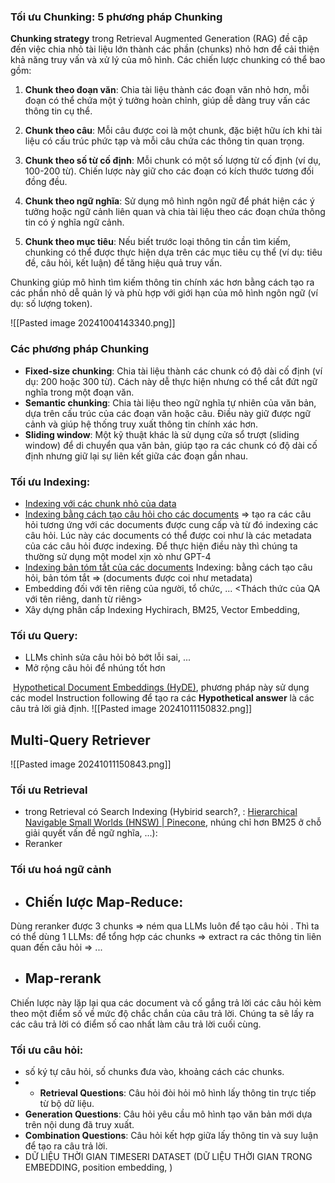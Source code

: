 ### Tối ưu Chunking: 5 phương pháp Chunking 
**Chunking strategy** trong Retrieval Augmented Generation (RAG) đề cập đến việc chia nhỏ tài liệu lớn thành các phần (chunks) nhỏ hơn để cải thiện khả năng truy vấn và xử lý của mô hình. Các chiến lược chunking có thể bao gồm:

1. **Chunk theo đoạn văn**: Chia tài liệu thành các đoạn văn nhỏ hơn, mỗi đoạn có thể chứa một ý tưởng hoàn chỉnh, giúp dễ dàng truy vấn các thông tin cụ thể.
   
2. **Chunk theo câu**: Mỗi câu được coi là một chunk, đặc biệt hữu ích khi tài liệu có cấu trúc phức tạp và mỗi câu chứa các thông tin quan trọng.

3. **Chunk theo số từ cố định**: Mỗi chunk có một số lượng từ cố định (ví dụ, 100-200 từ). Chiến lược này giữ cho các đoạn có kích thước tương đối đồng đều.

4. **Chunk theo ngữ nghĩa**: Sử dụng mô hình ngôn ngữ để phát hiện các ý tưởng hoặc ngữ cảnh liên quan và chia tài liệu theo các đoạn chứa thông tin có ý nghĩa ngữ cảnh.

5. **Chunk theo mục tiêu**: Nếu biết trước loại thông tin cần tìm kiếm, chunking có thể được thực hiện dựa trên các mục tiêu cụ thể (ví dụ: tiêu đề, câu hỏi, kết luận) để tăng hiệu quả truy vấn.

Chunking giúp mô hình tìm kiếm thông tin chính xác hơn bằng cách tạo ra các phần nhỏ dễ quản lý và phù hợp với giới hạn của mô hình ngôn ngữ (ví dụ: số lượng token).

![[Pasted image 20241004143340.png]]
### **Các phương pháp Chunking**

- **Fixed-size chunking**: Chia tài liệu thành các chunk có độ dài cố định (ví dụ: 200 hoặc 300 từ). Cách này dễ thực hiện nhưng có thể cắt đứt ngữ nghĩa trong một đoạn văn.
- **Semantic chunking**: Chia tài liệu theo ngữ nghĩa tự nhiên của văn bản, dựa trên cấu trúc của các đoạn văn hoặc câu. Điều này giữ được ngữ cảnh và giúp hệ thống truy xuất thông tin chính xác hơn.
- **Sliding window**: Một kỹ thuật khác là sử dụng cửa sổ trượt (sliding window) để di chuyển qua văn bản, giúp tạo ra các chunk có độ dài cố định nhưng giữ lại sự liên kết giữa các đoạn gần nhau.
### Tối ưu Indexing: 
- [Indexing với các chunk nhỏ của data](https://viblo.asia/p/bi-kip-vo-cong-thuong-thua-giup-cai-tien-ung-dung-retrieval-augmented-generation-rag-AZoJjra2JY7#_indexing-voi-cac-chunk-nho-cua-data-5)
- [Indexing bằng cách tạo câu hỏi cho các documents](https://viblo.asia/p/bi-kip-vo-cong-thuong-thua-giup-cai-tien-ung-dung-retrieval-augmented-generation-rag-AZoJjra2JY7#_indexing-bang-cach-tao-cau-hoi-cho-cac-documents-6) => tạo ra các câu hỏi tương ứng với các documents được cung cấp và từ đó indexing các câu hỏi. Lúc này các documents có thể được coi như là các metadata của các câu hỏi được indexing. Để thực hiện điều này thì chúng ta thường sử dụng một model xịn xò như GPT-4
- [Indexing bản tóm tắt của các documents](https://viblo.asia/p/bi-kip-vo-cong-thuong-thua-giup-cai-tien-ung-dung-retrieval-augmented-generation-rag-AZoJjra2JY7#_indexing-ban-tom-tat-cua-cac-documents-7) 
Indexing: bằng cách tạo câu hỏi, bản tóm tắt => (documents được coi như metadata)
- Embedding đối với tên riêng của người, tổ chức, ...
<Thách thức của QA với tên riêng, danh từ riêng>
- Xây dựng phân cấp Indexing Hychirach, BM25, Vector Embedding, 
### Tối ưu Query: 
- LLMs chỉnh sửa câu hỏi bỏ bớt lỗi sai, ...
- Mở rộng câu hỏi để nhúng tốt hơn

 [Hypothetical Document Embeddings (HyDE)](https://arxiv.org/pdf/2212.10496), phương pháp này sử dụng các model Instruction following để tạo ra các **Hypothetical answer** là các câu trả lời giả định.
![[Pasted image 20241011150832.png]]



## Multi-Query Retriever
![[Pasted image 20241011150843.png]]
### Tối ưu Retrieval 
- trong Retrieval có Search Indexing (Hybirid search?, : [Hierarchical Navigable Small Worlds (HNSW) | Pinecone](https://www.pinecone.io/learn/series/faiss/hnsw/), nhúng chỉ hơn BM25 ở chỗ giải quyết vấn đề ngữ nghĩa, ...): 
- Reranker


### Tối ưu hoá ngữ cảnh
- ## Chiến lược Map-Reduce: 
Dùng reranker được 3 chunks => ném qua LLMs luôn để tạo câu hỏi . 
Thì ta có thể dùng 1 LLMs: để tổng hợp các chunks => extract ra các thông tin liên quan đến câu hỏi => ...
- ## Map-rerank

Chiến lược này lặp lại qua các document và cố gắng trả lời các câu hỏi kèm theo một điểm số về mức độ chắc chắn của câu trả lời. Chúng ta sẽ lấy ra các câu trả lời có điểm số cao nhất làm câu trả lời cuối cùng.


### Tối ưu câu hỏi: 
- số ký tự câu hỏi, số chunks đưa vào, khoảng cách các chunks. 
- - **Retrieval Questions**: Câu hỏi đòi hỏi mô hình lấy thông tin trực tiếp từ bộ dữ liệu.
- **Generation Questions**: Câu hỏi yêu cầu mô hình tạo văn bản mới dựa trên nội dung đã truy xuất.
- **Combination Questions**: Câu hỏi kết hợp giữa lấy thông tin và suy luận để tạo ra câu trả lời.
- DỮ LIỆU THỜI GIAN TIMESERI DATASET (DỮ LIỆU THỜI GIAN TRONG EMBEDDING, position embedding, )